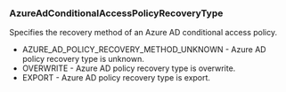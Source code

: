 ### AzureAdConditionalAccessPolicyRecoveryType
Specifies the recovery method of an Azure AD conditional access policy.

- AZURE_AD_POLICY_RECOVERY_METHOD_UNKNOWN - Azure AD policy recovery type is unknown.
- OVERWRITE - Azure AD policy recovery type is overwrite.
- EXPORT - Azure AD policy recovery type is export.
